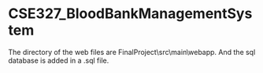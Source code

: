 # CSE327_BloodBankManagementSystem
The directory of the web files are FinalProject\src\main\webapp.
And the sql database is added in a .sql file.
